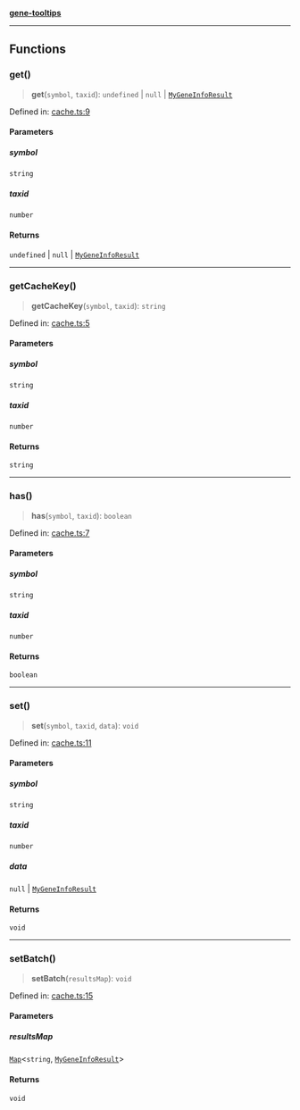 [**gene-tooltips**](README.md)

***

## Functions

### get()

> **get**(`symbol`, `taxid`): `undefined` \| `null` \| [`MyGeneInfoResult`](config.md#mygeneinforesult)

Defined in: [cache.ts:9](https://github.com/mattjmeier/gene-tooltips/blob/e3bf189367972d2ad5cf7d85627194c1c8b8a570/src/cache.ts#L9)

#### Parameters

##### symbol

`string`

##### taxid

`number`

#### Returns

`undefined` \| `null` \| [`MyGeneInfoResult`](config.md#mygeneinforesult)

***

### getCacheKey()

> **getCacheKey**(`symbol`, `taxid`): `string`

Defined in: [cache.ts:5](https://github.com/mattjmeier/gene-tooltips/blob/e3bf189367972d2ad5cf7d85627194c1c8b8a570/src/cache.ts#L5)

#### Parameters

##### symbol

`string`

##### taxid

`number`

#### Returns

`string`

***

### has()

> **has**(`symbol`, `taxid`): `boolean`

Defined in: [cache.ts:7](https://github.com/mattjmeier/gene-tooltips/blob/e3bf189367972d2ad5cf7d85627194c1c8b8a570/src/cache.ts#L7)

#### Parameters

##### symbol

`string`

##### taxid

`number`

#### Returns

`boolean`

***

### set()

> **set**(`symbol`, `taxid`, `data`): `void`

Defined in: [cache.ts:11](https://github.com/mattjmeier/gene-tooltips/blob/e3bf189367972d2ad5cf7d85627194c1c8b8a570/src/cache.ts#L11)

#### Parameters

##### symbol

`string`

##### taxid

`number`

##### data

`null` | [`MyGeneInfoResult`](config.md#mygeneinforesult)

#### Returns

`void`

***

### setBatch()

> **setBatch**(`resultsMap`): `void`

Defined in: [cache.ts:15](https://github.com/mattjmeier/gene-tooltips/blob/e3bf189367972d2ad5cf7d85627194c1c8b8a570/src/cache.ts#L15)

#### Parameters

##### resultsMap

[`Map`](https://developer.mozilla.org/docs/Web/JavaScript/Reference/Global_Objects/Map)\<`string`, [`MyGeneInfoResult`](config.md#mygeneinforesult)\>

#### Returns

`void`
